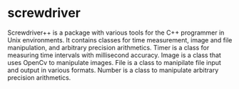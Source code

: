 screwdriver
=============

Screwdriver++ is a package with various tools for the C++ programmer in Unix environments. It contains classes for time measurement, image and file manipulation, and arbitrary precision arithmetics. Timer is a class for measuring time intervals with millisecond accuracy. Image is a class that uses OpenCv to manipulate images. File is a class to manipilate file input and output in various formats. Number is a class to manipulate arbitrary precision arithmetics.
